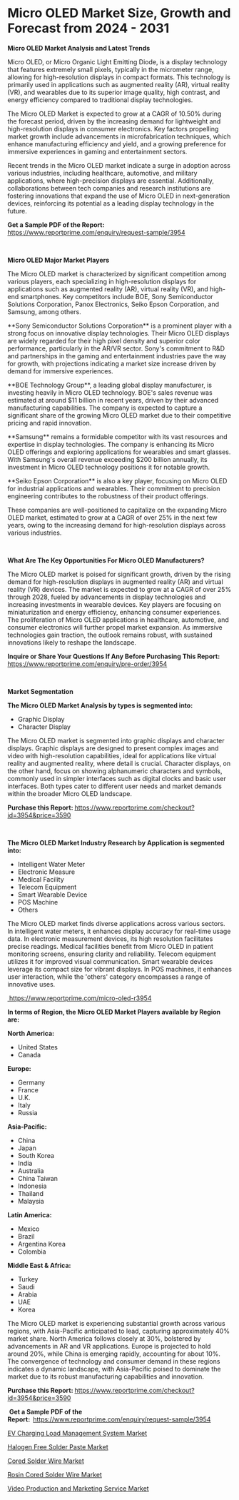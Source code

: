 <p><h1>Micro OLED Market Size, Growth and Forecast from 2024 - 2031</h1></p><p><strong>Micro OLED Market Analysis and Latest Trends</strong></p>
<p><p>Micro OLED, or Micro Organic Light Emitting Diode, is a display technology that features extremely small pixels, typically in the micrometer range, allowing for high-resolution displays in compact formats. This technology is primarily used in applications such as augmented reality (AR), virtual reality (VR), and wearables due to its superior image quality, high contrast, and energy efficiency compared to traditional display technologies.</p><p>The Micro OLED Market is expected to grow at a CAGR of 10.50% during the forecast period, driven by the increasing demand for lightweight and high-resolution displays in consumer electronics. Key factors propelling market growth include advancements in microfabrication techniques, which enhance manufacturing efficiency and yield, and a growing preference for immersive experiences in gaming and entertainment sectors.</p><p>Recent trends in the Micro OLED market indicate a surge in adoption across various industries, including healthcare, automotive, and military applications, where high-precision displays are essential. Additionally, collaborations between tech companies and research institutions are fostering innovations that expand the use of Micro OLED in next-generation devices, reinforcing its potential as a leading display technology in the future.</p></p>
<p><strong>Get a Sample PDF of the Report:&nbsp;</strong> <a href="https://www.reportprime.com/enquiry/request-sample/3954?utm_campaign=1119&utm_medium=2&utm_source=Github&utm_content=ia&utm_term=27112024&utm_id=micro-oled">https://www.reportprime.com/enquiry/request-sample/3954</a></p>
<p>&nbsp;</p>
<p><strong>Micro OLED Major Market Players</strong></p>
<p><p>The Micro OLED market is characterized by significant competition among various players, each specializing in high-resolution displays for applications such as augmented reality (AR), virtual reality (VR), and high-end smartphones. Key competitors include BOE, Sony Semiconductor Solutions Corporation, Panox Electronics, Seiko Epson Corporation, and Samsung, among others.</p><p>**Sony Semiconductor Solutions Corporation** is a prominent player with a strong focus on innovative display technologies. Their Micro OLED displays are widely regarded for their high pixel density and superior color performance, particularly in the AR/VR sector. Sony's commitment to R&D and partnerships in the gaming and entertainment industries pave the way for growth, with projections indicating a market size increase driven by demand for immersive experiences.</p><p>**BOE Technology Group**, a leading global display manufacturer, is investing heavily in Micro OLED technology. BOE's sales revenue was estimated at around $11 billion in recent years, driven by their advanced manufacturing capabilities. The company is expected to capture a significant share of the growing Micro OLED market due to their competitive pricing and rapid innovation.</p><p>**Samsung** remains a formidable competitor with its vast resources and expertise in display technologies. The company is enhancing its Micro OLED offerings and exploring applications for wearables and smart glasses. With Samsung's overall revenue exceeding $200 billion annually, its investment in Micro OLED technology positions it for notable growth.</p><p>**Seiko Epson Corporation** is also a key player, focusing on Micro OLED for industrial applications and wearables. Their commitment to precision engineering contributes to the robustness of their product offerings. </p><p>These companies are well-positioned to capitalize on the expanding Micro OLED market, estimated to grow at a CAGR of over 25% in the next few years, owing to the increasing demand for high-resolution displays across various industries.</p></p>
<p>&nbsp;</p>
<p><strong>What Are The Key Opportunities For Micro OLED Manufacturers?</strong></p>
<p><p>The Micro OLED market is poised for significant growth, driven by the rising demand for high-resolution displays in augmented reality (AR) and virtual reality (VR) devices. The market is expected to grow at a CAGR of over 25% through 2028, fueled by advancements in display technologies and increasing investments in wearable devices. Key players are focusing on miniaturization and energy efficiency, enhancing consumer experiences. The proliferation of Micro OLED applications in healthcare, automotive, and consumer electronics will further propel market expansion. As immersive technologies gain traction, the outlook remains robust, with sustained innovations likely to reshape the landscape.</p></p>
<p><strong>Inquire or Share Your Questions If Any Before Purchasing This Report:</strong> <a href="https://www.reportprime.com/enquiry/pre-order/3954?utm_campaign=1119&utm_medium=2&utm_source=Github&utm_content=ia&utm_term=27112024&utm_id=micro-oled">https://www.reportprime.com/enquiry/pre-order/3954</a></p>
<p>&nbsp;</p>
<p><strong>Market Segmentation</strong></p>
<p><strong>The Micro OLED Market Analysis by types is segmented into:</strong></p>
<p><ul><li>Graphic Display</li><li>Character Display</li></ul></p>
<p><p>The Micro OLED market is segmented into graphic displays and character displays. Graphic displays are designed to present complex images and video with high-resolution capabilities, ideal for applications like virtual reality and augmented reality, where detail is crucial. Character displays, on the other hand, focus on showing alphanumeric characters and symbols, commonly used in simpler interfaces such as digital clocks and basic user interfaces. Both types cater to different user needs and market demands within the broader Micro OLED landscape.</p></p>
<p><strong>Purchase this Report:&nbsp;</strong><a href="https://www.reportprime.com/checkout?id=3954&price=3590&utm_campaign=1119&utm_medium=2&utm_source=Github&utm_content=ia&utm_term=27112024&utm_id=micro-oled">https://www.reportprime.com/checkout?id=3954&price=3590</a></p>
<p>&nbsp;</p>
<p><strong>The Micro OLED Market Industry Research by Application is segmented into:</strong></p>
<p><ul><li>Intelligent Water Meter</li><li>Electronic Measure</li><li>Medical Facility</li><li>Telecom Equipment</li><li>Smart Wearable Device</li><li>POS Machine</li><li>Others</li></ul></p>
<p><p>The Micro OLED market finds diverse applications across various sectors. In intelligent water meters, it enhances display accuracy for real-time usage data. In electronic measurement devices, its high resolution facilitates precise readings. Medical facilities benefit from Micro OLED in patient monitoring screens, ensuring clarity and reliability. Telecom equipment utilizes it for improved visual communication. Smart wearable devices leverage its compact size for vibrant displays. In POS machines, it enhances user interaction, while the 'others' category encompasses a range of innovative uses.</p></p>
<p><a href="https://www.reportprime.com/micro-oled-r3954?utm_campaign=1119&utm_medium=2&utm_source=Github&utm_content=ia&utm_term=27112024&utm_id=micro-oled">&nbsp;https://www.reportprime.com/micro-oled-r3954</a></p>
<p><strong>In terms of Region, the Micro OLED Market Players available by Region are:</strong></p>
<p>
    <p> <strong> North America: </strong>
        <ul>
            <li>United States</li>
            <li>Canada</li>
        </ul>
        </p> 
    <p> <strong> Europe: </strong>
        <ul>
            <li>Germany</li>
            <li>France</li>
            <li>U.K.</li>
            <li>Italy</li>
            <li>Russia</li>
        </ul>
        </p> 
    <p> <strong> Asia-Pacific: </strong>
        <ul>
            <li>China</li>
            <li>Japan</li>
            <li>South Korea</li>
            <li>India</li>
            <li>Australia</li>
            <li>China Taiwan</li>
            <li>Indonesia</li>
            <li>Thailand</li>
            <li>Malaysia</li>
        </ul>
        </p> 
    <p> <strong> Latin America: </strong>
        <ul>
            <li>Mexico</li>
            <li>Brazil</li>
            <li>Argentina Korea</li>
            <li>Colombia</li>
        </ul>
        </p> 
    <p> <strong> Middle East & Africa: </strong>
        <ul>
            <li>Turkey</li>
            <li>Saudi</li>
            <li>Arabia</li>
            <li>UAE</li>
            <li>Korea</li>
        </ul>
    </p>
    </p>
<p><p>The Micro OLED market is experiencing substantial growth across various regions, with Asia-Pacific anticipated to lead, capturing approximately 40% market share. North America follows closely at 30%, bolstered by advancements in AR and VR applications. Europe is projected to hold around 20%, while China is emerging rapidly, accounting for about 10%. The convergence of technology and consumer demand in these regions indicates a dynamic landscape, with Asia-Pacific poised to dominate the market due to its robust manufacturing capabilities and innovation.</p></p>
<p><strong>Purchase this Report: </strong><a href="https://www.reportprime.com/checkout?id=3954&price=3590&utm_campaign=1119&utm_medium=2&utm_source=Github&utm_content=ia&utm_term=27112024&utm_id=micro-oled">https://www.reportprime.com/checkout?id=3954&price=3590</a></p>
<p>&nbsp;<strong>Get a Sample PDF of the Report:&nbsp;&nbsp;</strong><a href="https://www.reportprime.com/enquiry/request-sample/3954?utm_campaign=1119&utm_medium=2&utm_source=Github&utm_content=ia&utm_term=27112024&utm_id=micro-oled">https://www.reportprime.com/enquiry/request-sample/3954</a></p>
<p><strong></strong></p>
<p><p><a href="https://issuu.com/reportprime-2/docs/ev-charging-load-management-system-_ffea34305aa8d3?utm_campaign=1119&utm_medium=2&utm_source=Github&utm_content=ia&utm_term=27112024&utm_id=micro-oled">EV Charging Load Management System Market</a></p><p><a href="https://www.linkedin.com/pulse/competitive-intelligence-halogen-free-solder-paste-market-hrfme?utm_campaign=1119&utm_medium=2&utm_source=Github&utm_content=ia&utm_term=27112024&utm_id=micro-oled">Halogen Free Solder Paste Market</a></p><p><a href="https://www.linkedin.com/pulse/comprehensive-cored-solder-wire-market-report-regional-ccame?utm_campaign=1119&utm_medium=2&utm_source=Github&utm_content=ia&utm_term=27112024&utm_id=micro-oled">Cored Solder Wire Market</a></p><p><a href="https://www.linkedin.com/pulse/rosin-cored-solder-wire-market-global-regional-analysis-iwife?utm_campaign=1119&utm_medium=2&utm_source=Github&utm_content=ia&utm_term=27112024&utm_id=micro-oled">Rosin Cored Solder Wire Market</a></p><p><a href="https://issuu.com/reportprime-2/docs/video-production-and-marketing-serv_87d77884af5160?utm_campaign=1119&utm_medium=2&utm_source=Github&utm_content=ia&utm_term=27112024&utm_id=micro-oled">Video Production and Marketing Service Market</a></p></p>